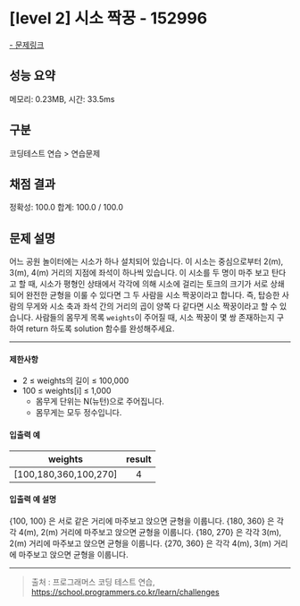 # [level 2] 시소 짝꿍 - 152996

<a href="https://school.programmers.co.kr/learn/courses/30/lessons/152996">- 문제링크</a>

## 성능 요약

메모리: 0.23MB, 시간: 33.5ms

## 구분

코딩테스트 연습 > 연습문제

## 채점 결과

정확성: 100.0
합계: 100.0 / 100.0

## 문제 설명

어느 공원 놀이터에는 시소가 하나 설치되어 있습니다. 이 시소는 중심으로부터 2(m), 3(m), 4(m) 거리의 지점에 좌석이 하나씩 있습니다.
이 시소를 두 명이 마주 보고 탄다고 할 때, 시소가 평형인 상태에서 각각에 의해 시소에 걸리는 토크의 크기가 서로 상쇄되어 완전한 균형을 이룰 수 있다면 그 두 사람을 시소 짝꿍이라고 합니다. 즉, 탑승한 사람의 무게와 시소 축과 좌석 간의 거리의 곱이 양쪽 다 같다면 시소 짝꿍이라고 할 수 있습니다.
사람들의 몸무게 목록 `weights`이 주어질 때, 시소 짝꿍이 몇 쌍 존재하는지 구하여 return 하도록 solution 함수를 완성해주세요.

---

#### 제한사항

- 2 ≤ weights의 길이 ≤ 100,000
- 100 ≤ weights[i] ≤ 1,000
  - 몸무게 단위는 N(뉴턴)으로 주어집니다.
  - 몸무게는 모두 정수입니다.

#### 입출력 예

|      **weights**      | **result** |
| :-------------------: | :--------: |
| [100,180,360,100,270] |     4      |

#### 입출력 예 설명

{100, 100} 은 서로 같은 거리에 마주보고 앉으면 균형을 이룹니다.
{180, 360} 은 각각 4(m), 2(m) 거리에 마주보고 앉으면 균형을 이룹니다.
{180, 270} 은 각각 3(m), 2(m) 거리에 마주보고 앉으면 균형을 이룹니다.
{270, 360} 은 각각 4(m), 3(m) 거리에 마주보고 앉으면 균형을 이룹니다.

---

> 출처 : 프로그래머스 코딩 테스트 연습, <https://school.programmers.co.kr/learn/challenges>
